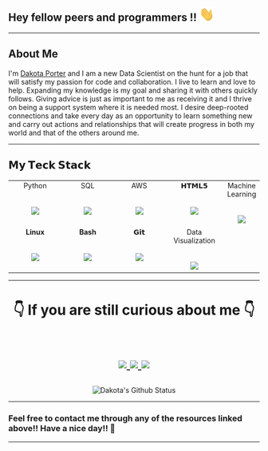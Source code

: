 ## Hey fellow peers and programmers !! <img src="https://raw.githubusercontent.com/parth-27/parth-27/master/Hi.gif" width="30px">

</h2>

<hr/>

## About Me

I'm [Dakota Porter](https://github.com/dakotagporter/) and I am a new Data Scientist on the hunt for a job that will satisfy my passion for code and collaboration. I live to learn and love to help. Expanding my knowledge is my goal and sharing it with others quickly follows. Giving advice is just as important to me as receiving it and I thrive on being a support system where it is needed most. I desire deep-rooted connections and take every day as an opportunity to learn something new and carry out actions and relationships that will create progress in both my world and that of the others around me.

<hr/>

## 𝗠𝘆 𝗧𝗲𝗰𝗸 𝗦𝘁𝗮𝗰𝗸

<table>
  <tbody>
    <tr valign="top">
      <td width="25%" align="center">
        <span>Python</span><br><br><br>
        <img height="64px" src="https://cdn4.iconfinder.com/data/icons/logos-and-brands/512/267_Python_logo-128.png">
      </td>
      <td width="25%" align="center">
        <span>SQL</span><br><br><br>
        <img height="64px" src="https://cdn1.iconfinder.com/data/icons/customicondesign-office-shadow/256/Sql-runner.png">
      </td>
      <td width="25%" align="center">
        <span>AWS</span><br><br><br>
        <img height="64px" src="https://cdn2.iconfinder.com/data/icons/amazon-aws-stencils/100/Non-Service_Specific_copy__AWS_Cloud-512.png">
      </td>
      <td width="25%" align="center">
        <span>𝗛𝗧𝗠𝗟𝟱</span><br><br><br>
        <img height="64px" src="https://cdn.svgporn.com/logos/html-5.svg">
      </td>
      <td width="25%" align="center">
        <span>Machine Learning</span><br><br><br>
        <img height="64px" src="https://cdn1.iconfinder.com/data/icons/data-science-flat-1/64/predictive-modeling-machine-learning-system-512.png">
      </td>      
    </tr>
    <tr valign="top">
      <td width="25%" align="center">
        <span><strong>Linux</strong>
        </span><br><br><br>
        <img height="64px" src="https://cdn3.iconfinder.com/data/icons/logos-brands-3/24/logo_brand_brands_logos_linux-512.png">
      </td>
      <td width="25%" align="center">
        <span><strong>Bash</strong>
        </span><br><br><br>
        <img height="64px" src="https://cdn2.iconfinder.com/data/icons/limitless/128/terminal-command-line-console-cmd-2-512.png">
      <td width="25%" align="center">
        <span>𝗚𝗶𝘁</span><br><br><br>
        <img height="64px" src="https://cdn.svgporn.com/logos/git-icon.svg">
      </td>
      <td width="25%" align="center">
        <span>Data Visualization</span><br><br><br>
        <img height="64px" src="https://cdn2.iconfinder.com/data/icons/popicon-part-1/252/35-512.png">
      </td>
    </tr>
  </tbody>
</table>
<hr>

<h1 align="center">
&#128071; If you are still curious about me &#128071;

<p align="center">
  <br/>
  <a href="https://www.linkedin.com/in/dakotagporter/">
    <img src="https://img.shields.io/badge/LinkedIn-%230077B5.svg?&style=flat-square&logo=linkedin&logoColor=white">
  </a>
  
  <a href="https://github.com/dakotagporter">
    <img src="https://img.shields.io/badge/Github-%230A0A0A.svg?&style=flat-square&logo=Github&logoColor=white">  
  </a>
  
  <a href="https://www.instagram.com/its_dakota_btw/">
    <img src="https://img.shields.io/badge/Instagram-%23E4405F.svg?&style=flat-square&logo=instagram&logoColor=white">
  </a>
  <br/>
</p>
</h1>

<div align = "center">

![Dakota's Github Status](https://github-readme-stats.vercel.app/api?username=dakotagporter&show_icons=true&title_color=3793c4&icon_color=ffbb00&text_color=ffffff&bg_color=000000)

<hr>

</div>

<h3>Feel free to contact me through any of the resources linked above!! Have a nice day!! &#127881; </h3>


---
